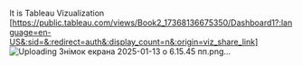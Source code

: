 It is Tableau Vizualization
[https://public.tableau.com/views/Book2_17368136675350/Dashboard1?:language=en-US&:sid=&:redirect=auth&:display_count=n&:origin=viz_share_link]
![Uploading Знімок екрана 2025-01-13 о 6.15.45 пп.png…]()
